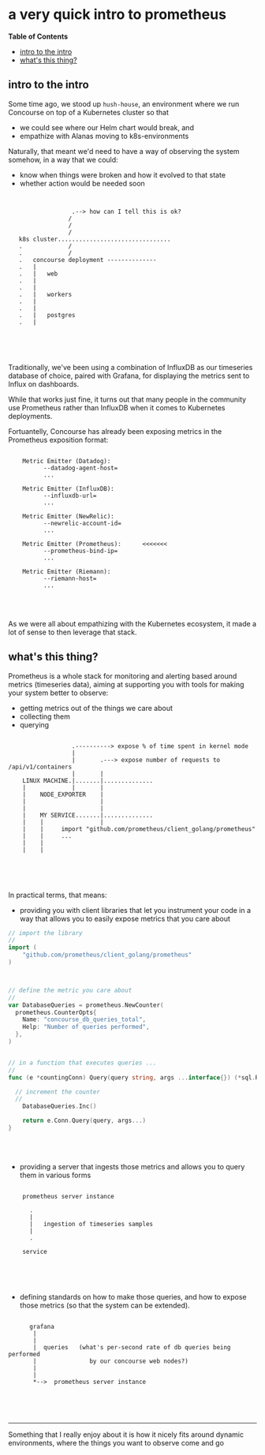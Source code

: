 # a very quick intro to prometheus

<!-- START doctoc generated TOC please keep comment here to allow auto update -->
<!-- DON'T EDIT THIS SECTION, INSTEAD RE-RUN doctoc TO UPDATE -->
**Table of Contents**

- [intro to the intro](#intro-to-the-intro)
- [what's this thing?](#whats-this-thing)

<!-- END doctoc generated TOC please keep comment here to allow auto update -->

## intro to the intro

Some time ago, we stood up `hush-house`, an environment where we run Concourse
on top of a Kubernetes cluster so that 

- we could see where our Helm chart would break, and
- empathize with Alanas moving to k8s-environments

Naturally, that meant we'd need to have a way of observing the system somehow,
in a way that we could:

- know when things were broken and how it evolved to that state
- whether action would be needed soon


```


                  .--> how can I tell this is ok?
                 /
                 /
                 /
   k8s cluster................................
   .             /
   .             /
   .   concourse deployment --------------
   .   |
   .   |   web
   .   |     
   .   |
   .   |   workers
   .   |
   .   |
   .   |   postgres
   .   |


```

<br />
<br />



Traditionally, we've been using a combination of InfluxDB as our timeseries
database of choice, paired with Grafana, for displaying the metrics sent to
Influx on dashboards.

While that works just fine, it turns out that many people in the community use
Prometheus rather than InfluxDB when it comes to Kubernetes deployments.

Fortuantelly, Concourse has already been exposing metrics in the Prometheus
exposition format:


```

    Metric Emitter (Datadog):
          --datadog-agent-host=              
          ...

    Metric Emitter (InfluxDB):
          --influxdb-url=                    
          ...

    Metric Emitter (NewRelic):
          --newrelic-account-id=             
          ...

    Metric Emitter (Prometheus):      <<<<<<<
          --prometheus-bind-ip=              
          ...

    Metric Emitter (Riemann):
          --riemann-host=                    
          ...

```

<br />
<br />


As we were all about empathizing with the Kubernetes ecosystem, it made a lot of
sense to then leverage that stack.


## what's this thing?

Prometheus is a whole stack for monitoring and alerting based around metrics
(timeseries data), aiming at supporting you with tools for making your system
better to observe:

- getting metrics out of the things we care about
- collecting them
- querying


```

                  .----------> expose % of time spent in kernel mode
                  |
                  |       .---> expose number of requests to /api/v1/containers
                  |       |
    LINUX MACHINE.|.......|..............
    |             |       |
    |    NODE_EXPORTER    |
    |                     |
    |                     |
    |    MY SERVICE.......|..............
    |    |                |
    |    |     import "github.com/prometheus/client_golang/prometheus"
    |    |     ...
    |    |
    |    |               


```


<br />
<br />


In practical terms, that means:

- providing you with client libraries that let you instrument your code in a way
  that allows you to easily expose metrics that you care about


```go
// import the library
//
import (
	"github.com/prometheus/client_golang/prometheus"
)



// define the metric you care about
//
var DatabaseQueries = prometheus.NewCounter(
  prometheus.CounterOpts{
    Name: "concourse_db_queries_total",
    Help: "Number of queries performed",
  },
)


// in a function that executes queries ...
//
func (e *countingConn) Query(query string, args ...interface{}) (*sql.Rows, error) {

  // increment the counter
  //
	DatabaseQueries.Inc()

	return e.Conn.Query(query, args...)
}
```


<br />
<br />



- providing a server that ingests those metrics and allows you to query them
  in various forms



```

    prometheus server instance
      
      .
      |
      |   ingestion of timeseries samples 
      |
      .

    service


```

<br />
<br />


- defining standards on how to make those queries, and how to expose those
  metrics (so that the system can be extended).



```

      grafana
       |
       |
       |  queries   (what's per-second rate of db queries being performed
       |               by our concourse web nodes?)
       |
       |
       *-->  prometheus server instance


```

<br />
<br />



---

Something that I really enjoy about it is how it nicely fits around dynamic
environments, where the things you want to observe come and go


